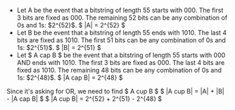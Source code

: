 <ul>
<li> Let A be the event that a bitstring of length 55 starts with 000. 
The first 3 bits are fixed as 000. 
The remaining 52 bits can be any combination of 0s and 1s: $2^{52}$. 
$ |A| = 2^{52} $
	<li> Let B be the event that a bitstring of length 55 ends with 1010. 
	      The last 4 bits are fixed as 1010. 
	      The first 51 bits can be any combination of 0s and 1s: $2^{51}$. 
$ |B| = 2^{51} $
	<li> Let $ A cap B $ be the event that a bitstring of length 55 starts with 000 AND ends with 1010. 
	      The first 3 bits are fixed as 000. 
	      The last 4 bits are fixed as 1010. 
	      The remaining 48 bits can be any combination of 0s and 1s: $2^{48}$. 
$ |A cap B| = 2^{48} $
</ul>
Since it's asking for OR, we need to find $ A cup B $ 
$ |A cup B| = |A| + |B| - |A cap B| $ 
$ |A cup B| = 2^{52} + 2^{51} - 2^{48} $
